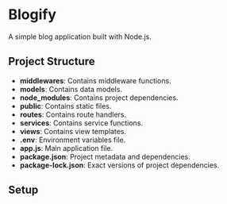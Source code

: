# Blogify
A simple blog application built with Node.js.

## Project Structure

- **middlewares**: Contains middleware functions.
- **models**: Contains data models.
- **node_modules**: Contains project dependencies.
- **public**: Contains static files.
- **routes**: Contains route handlers.
- **services**: Contains service functions.
- **views**: Contains view templates.
- **.env**: Environment variables file.
- **app.js**: Main application file.
- **package.json**: Project metadata and dependencies.
- **package-lock.json**: Exact versions of project dependencies.

## Setup
